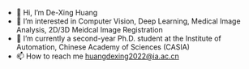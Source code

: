 - 👋 Hi, I’m De-Xing Huang
- 👀 I’m interested in Computer Vision, Deep Learning, Medical Image Analysis, 2D/3D Meidcal Image Registration
- 🌱 I’m currently a second-year Ph.D. student at the Institute of Automation, Chinese Academy of Sciences (CASIA)
- 📫 How to reach me huangdexing2022@ia.ac.cn

<!---
Dxhuang-CASIA/Dxhuang-CASIA is a ✨ special ✨ repository because its `README.md` (this file) appears on your GitHub profile.
You can click the Preview link to take a look at your changes.
--->
